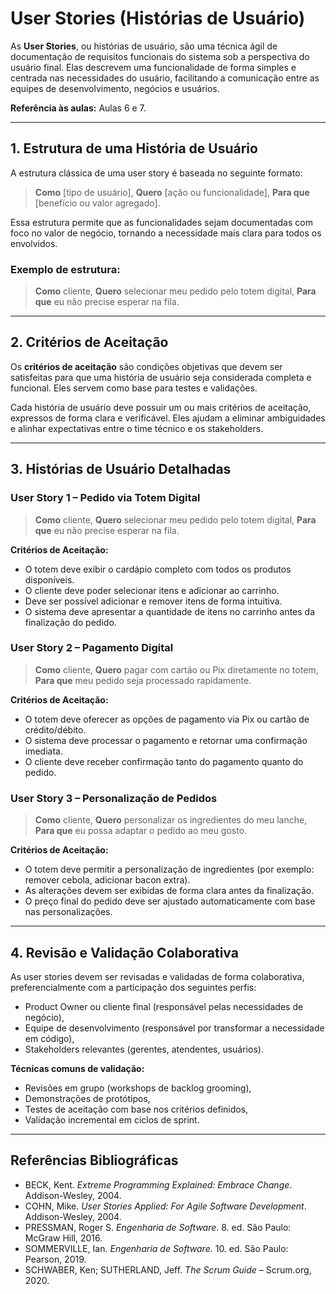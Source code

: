 # User Stories (Histórias de Usuário)

As **User Stories**, ou histórias de usuário, são uma técnica ágil de documentação de requisitos funcionais do sistema sob a perspectiva do usuário final. Elas descrevem uma funcionalidade de forma simples e centrada nas necessidades do usuário, facilitando a comunicação entre as equipes de desenvolvimento, negócios e usuários.

**Referência às aulas:** Aulas 6 e 7.

---

## 1. Estrutura de uma História de Usuário

A estrutura clássica de uma user story é baseada no seguinte formato:

> **Como** \[tipo de usuário],
> **Quero** \[ação ou funcionalidade],
> **Para que** \[benefício ou valor agregado].

Essa estrutura permite que as funcionalidades sejam documentadas com foco no valor de negócio, tornando a necessidade mais clara para todos os envolvidos.

### Exemplo de estrutura:

> **Como** cliente,
> **Quero** selecionar meu pedido pelo totem digital,
> **Para que** eu não precise esperar na fila.

---

## 2. Critérios de Aceitação

Os **critérios de aceitação** são condições objetivas que devem ser satisfeitas para que uma história de usuário seja considerada completa e funcional. Eles servem como base para testes e validações.

Cada história de usuário deve possuir um ou mais critérios de aceitação, expressos de forma clara e verificável. Eles ajudam a eliminar ambiguidades e alinhar expectativas entre o time técnico e os stakeholders.

---

## 3. Histórias de Usuário Detalhadas

### User Story 1 – Pedido via Totem Digital

> **Como** cliente,
> **Quero** selecionar meu pedido pelo totem digital,
> **Para que** eu não precise esperar na fila.

**Critérios de Aceitação:**

* O totem deve exibir o cardápio completo com todos os produtos disponíveis.
* O cliente deve poder selecionar itens e adicionar ao carrinho.
* Deve ser possível adicionar e remover itens de forma intuitiva.
* O sistema deve apresentar a quantidade de itens no carrinho antes da finalização do pedido.

### User Story 2 – Pagamento Digital

> **Como** cliente,
> **Quero** pagar com cartão ou Pix diretamente no totem,
> **Para que** meu pedido seja processado rapidamente.

**Critérios de Aceitação:**

* O totem deve oferecer as opções de pagamento via Pix ou cartão de crédito/débito.
* O sistema deve processar o pagamento e retornar uma confirmação imediata.
* O cliente deve receber confirmação tanto do pagamento quanto do pedido.

### User Story 3 – Personalização de Pedidos

> **Como** cliente,
> **Quero** personalizar os ingredientes do meu lanche,
> **Para que** eu possa adaptar o pedido ao meu gosto.

**Critérios de Aceitação:**

* O totem deve permitir a personalização de ingredientes (por exemplo: remover cebola, adicionar bacon extra).
* As alterações devem ser exibidas de forma clara antes da finalização.
* O preço final do pedido deve ser ajustado automaticamente com base nas personalizações.

---

## 4. Revisão e Validação Colaborativa

As user stories devem ser revisadas e validadas de forma colaborativa, preferencialmente com a participação dos seguintes perfis:

* Product Owner ou cliente final (responsável pelas necessidades de negócio),
* Equipe de desenvolvimento (responsável por transformar a necessidade em código),
* Stakeholders relevantes (gerentes, atendentes, usuários).

**Técnicas comuns de validação:**

* Revisões em grupo (workshops de backlog grooming),
* Demonstrações de protótipos,
* Testes de aceitação com base nos critérios definidos,
* Validação incremental em ciclos de sprint.

---

## Referências Bibliográficas

* BECK, Kent. *Extreme Programming Explained: Embrace Change*. Addison-Wesley, 2004.
* COHN, Mike. *User Stories Applied: For Agile Software Development*. Addison-Wesley, 2004.
* PRESSMAN, Roger S. *Engenharia de Software*. 8. ed. São Paulo: McGraw Hill, 2016.
* SOMMERVILLE, Ian. *Engenharia de Software*. 10. ed. São Paulo: Pearson, 2019.
* SCHWABER, Ken; SUTHERLAND, Jeff. *The Scrum Guide* – Scrum.org, 2020.
